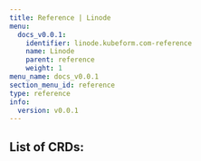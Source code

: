 ```yaml
---
title: Reference | Linode
menu:
  docs_v0.0.1:
    identifier: linode.kubeform.com-reference
    name: Linode
    parent: reference
    weight: 1
menu_name: docs_v0.0.1
section_menu_id: reference
type: reference
info:
  version: v0.0.1
---
```


## List of CRDs:
